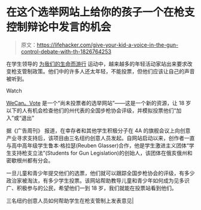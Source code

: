 # 在这个选举网站上给你的孩子一个在枪支控制辩论中发言的机会

> 原文：<https://lifehacker.com/give-your-kid-a-voice-in-the-gun-control-debate-with-th-1826764253>

在学生领导的 [为我们的生命而游行](https://marchforourlives.com/) 运动中，越来越多的年轻活动家站出来要求改变枪支管制政策。他们中的许多人还太年轻，不能投票，但他们应该让自己的声音被听到。

Watch

[WeCan。Vote](https://www.wecan.vote/) 是一个“尚未投票者的选举网站”——这是一个新的资源，让 18 岁以下的人有机会检查他们的州代表的全国步枪协会评级，并模拟投票他们“加入”或“退出”

据《广告周刊》 报道，在幸存者和其他学生积极分子在 4A 的旗舰会议上向创意产业寻求支持后，该项目由三名纽约创意人员发起。自网站启动以来，创作者一直与高中高年级学生鲁本·格拉瑟(Reuben Glasser)合作，他是学生激进主义团体“学生支持枪支立法”(Students for Gun Legislation)的创始人，该团体在俄亥俄州和密歇根州都有分会。

一旦儿童和青少年提交他们的选票，他们就可以跟踪全国步枪协会的评级，有多少政治家被淘汰，有多少学生投票。该网站帮助教导儿童和青少年如何成为见多识广、积极参与的公民，希望他们一到 18 岁，我们就能在投票站看到他们。

三名纽约创意人员如何帮助学生在枪支管制上发表意见|